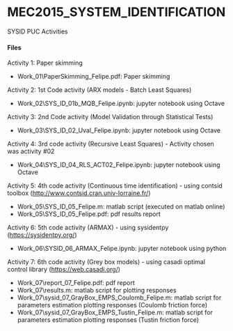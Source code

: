 # MEC2015_SYSTEM_IDENTIFICATION
SYSID PUC Activities

#### Files
Activity 1: Paper skimming
- Work_01\PaperSkimming_Felipe.pdf: Paper skimming

Activity 2: 1st Code activity (ARX models - Batch Least Squares)
- Work_02\SYS_ID_01b_MQB_Felipe.ipynb: jupyter notebook using Octave

Activity 3: 2nd Code activity (Model Validation through Statistical Tests)
- Work_03\SYS_ID_02_Uval_Felipe.ipynb: jupyter notebook using Octave

Activity 4: 3rd code activity (Recursive Least Squares) - Activity chosen was activity #02
- Work_04\SYS_ID_04_RLS_ACT02_Felipe.ipynb: jupyter notebook using Octave

Activity 5: 4th code activity (Continuous time identification) - using contsid toolbox (http://www.contsid.cran.univ-lorraine.fr/)
- Work_05\SYS_ID_05_Felipe.m: matlab script (executed on matlab online)
- Work_05\SYS_ID_05_Felipe.pdf: pdf results report

Activity 6: 5th code activity (ARMAX) - using sysidentpy (https://sysidentpy.org/)
- Work_06\SYSID_06_ARMAX_Felipe.ipynb: jupyter notebook using python

Activity 7: 6th code activity (Grey box models) - using casadi optimal control library (https://web.casadi.org/)
- Work_07\report_07_Felipe.pdf: pdf report
- Work_07\results.m: matlab script for plotting responses
- Work_07\sysid_07_GrayBox_EMPS_Coulomb_Felipe.m: matlab script for parameters estimation plotting responses (Coulomb friction force)
- Work_07\sysid_07_GrayBox_EMPS_Tustin_Felipe.m: matlab script for parameters estimation plotting responses (Tustin friction force)
